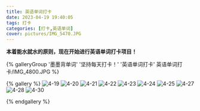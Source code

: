 ```yaml
---
title: 英语单词打卡
date: 2023-04-19 19:40:05
tags: 打卡
categories: [打卡,英语单词]
cover: pictures/IMG_5470.JPG
---
```

**本着能水就水的原则，现在开始进行英语单词打卡项目！**

<div class="gallery-group-main">
{% galleryGroup '墨墨背单词' '坚持每天打卡！' '英语单词打卡' 英语单词打卡/IMG_4800.JPG %}
</div>

{% gallery %}
![](4-19.jpg "4-19")
![](4-20.jpg "4-20")
![](4-21.jpg "4-21")
![](4-22.jpg "4-22")
![](4-23.jpg "4-23")
![](4-24.jpg "4-24")
![](4-25.jpg "4-25")
![](4-27.jpg "4-27")
![](4-28.jpg "4-28")
![](4-30.jpg "4-30")

{% endgallery %}